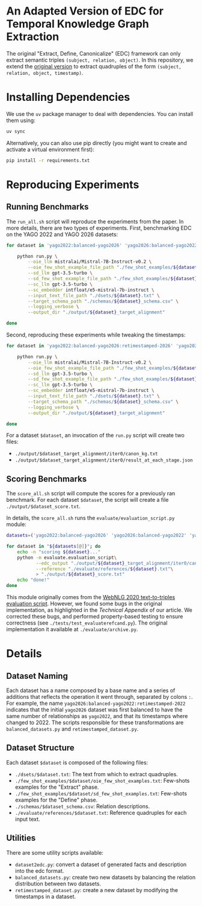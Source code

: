 # An Adapted Version of EDC for Temporal Knowledge Graph Extraction 

The original "Extract, Define, Canonicalize" (EDC) framework can only extract semantic triples `(subject, relation, object)`. In this repository, we extend the [original version](https://github.com/clear-nus/edc) to extract quadruples of the form `(subject, relation, object, timestamp)`.



# Installing Dependencies

We use the `uv` package manager to deal with dependencies. You can install them using:

```sh
uv sync
```

Alternatively, you can also use pip directly (you might want to create and activate a virtual environment first):

```sh
pip install -r requirements.txt
```



# Reproducing Experiments

## Running Benchmarks

The `run_all.sh` script will reproduce the experiments from the paper. In more details, there are two types of experiments. First, benchmarking EDC on the YAGO 2022 and YAGO 2026 datasets:

```sh
for dataset in 'yago2022:balanced-yago2026' 'yago2026:balanced-yago2022' 'yago2022_multi:balanced-yago2026_multi' 'yago2026_multi:balanced-yago2022_multi'; do

    python run.py \
        --oie_llm mistralai/Mistral-7B-Instruct-v0.2 \
        --oie_few_shot_example_file_path "./few_shot_examples/${dataset}/oie_few_shot_examples.txt" \
        --sd_llm gpt-3.5-turbo \
        --sd_few_shot_example_file_path "./few_shot_examples/${dataset}/sd_few_shot_examples.txt" \
        --sc_llm gpt-3.5-turbo \
        --sc_embedder intfloat/e5-mistral-7b-instruct \
        --input_text_file_path "./dsets/${dataset}.txt" \
        --target_schema_path "./schemas/${dataset}_schema.csv" \
        --logging_verbose \
        --output_dir "./output/${dataset}_target_alignment"

done
```

Second, reproducing these experiments while tweaking the timestamps:

```sh
for dataset in 'yago2022:balanced-yago2026:retimestamped-2026' 'yago2026:balanced-yago2022:retimestamped-2022' 'yago2022_multi:balanced-yago2026_multi:retimestamped-2026' 'yago2026_multi:balanced-yago2022_multi:retimestamped-2022'; do

    python run.py \
        --oie_llm mistralai/Mistral-7B-Instruct-v0.2 \
        --oie_few_shot_example_file_path "./few_shot_examples/${dataset}/oie_few_shot_examples.txt" \
        --sd_llm gpt-3.5-turbo \
        --sd_few_shot_example_file_path "./few_shot_examples/${dataset}/sd_few_shot_examples.txt" \
        --sc_llm gpt-3.5-turbo \
        --sc_embedder intfloat/e5-mistral-7b-instruct \
        --input_text_file_path "./dsets/${dataset}.txt" \
        --target_schema_path "./schemas/${dataset}_schema.csv" \
        --logging_verbose \
        --output_dir "./output/${dataset}_target_alignment"

done
```

For a dataset `$dataset`, an invocation of the `run.py` script will create two files:

- `./output/$dataset_target_alignment/iter0/canon_kg.txt`
- `./output/$dataset_target_alignment/iter0/result_at_each_stage.json`


## Scoring Benchmarks

The `score_all.sh` script will compute the scores for a previously ran benchmark. For each dataset `$dataset`, the script will create a file `./output/$dataset_score.txt`.

In details, the `score_all.sh` runs the `evaluate/evaluation_script.py` module:

```sh
datasets=('yago2022:balanced-yago2026' 'yago2026:balanced-yago2022' 'yago2022_multi:balanced-yago2026_multi' 'yago2026_multi:balanced-yago2022_multi' 'yago2022:balanced-yago2026:retimestamped-2026' 'yago2026:balanced-yago2022:retimestamped-2022' 'yago2022_multi:balanced-yago2026_multi:retimestamped-2026' 'yago2026_multi:balanced-yago2022_multi:retimestamped-2022')

for dataset in "${datasets[@]}"; do
    echo -n "scoring ${dataset}..."
    python -m evaluate.evaluation_script\
           --edc_output "./output/${dataset}_target_alignment/iter0/canon_kg.txt"\
           --reference "./evaluate/references/${dataset}.txt"\
           > "./output/${dataset}_score.txt"
    echo "done!"
done
```

This module originally comes from the [WebNLG 2020 text-to-triples evaluation script](https://github.com/WebNLG/WebNLG-Text-to-triples/tree/ea436d431752e7a033741bbf7b0120930847dd77). However, we found some bugs in the original implementation, as highlighted in the *Technical Appendix* of our article. We corrected these bugs, and performed property-based testing to ensure correctness (see `./tests/test_evaluaterefcand.py`). The original implementation it available at `./evaluate/archive.py`.


# Details

## Dataset Naming

Each dataset has a name composed by a base name and a series of additions that reflects the operation it went through, separated by colons `:`. For example, the name `yago2026:balanced-yago2022:retimestamped-2022` indicates that the initial `yago2026` dataset was first balanced to have the same number of relationships as `yago2022`, and that its timestamps where changed to 2022. The scripts responsible for these transformations are `balanced_datasets.py` and `retimestamped_dataset.py`.

## Dataset Structure

Each dataset `$dataset` is composed of the following files:

- `./dsets/$dataset.txt`: The text from which to extract quadruples.
- `./few_shot_examples/$dataset/oie_few_shot_examples.txt`: Few-shots examples for the "Extract" phase.
- `./few_shot_examples/$dataset/sd_few_shot_examples.txt`: Few-shots examples for the "Define" phase.
- `./schemas/$dataset_schema.csv`: Relation descriptions.
- `./evaluate/references/$dataset.txt`: Reference quadruples for each input text.

## Utilities

There are some utility scripts available:

- `dataset2edc.py`: convert a dataset of generated facts and description into the edc format.
- `balanced_datasets.py`: create two new datasets by balancing the relation distribution between two datasets.
- `retimestamped_dataset.py`: create a new dataset by modifying the timestamps in a dataset.
